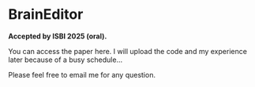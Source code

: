 # BrainEditor
**Accepted by ISBI 2025 (oral).**

You can access the paper here. I will upload the code and my experience later because of a busy schedule...

Please feel free to email me for any question.
